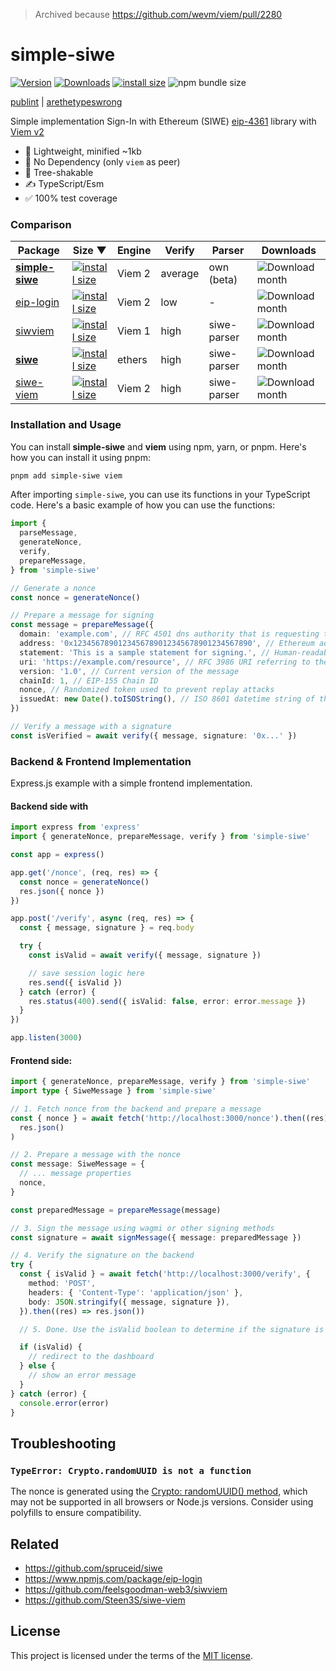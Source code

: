 > Archived because https://github.com/wevm/viem/pull/2280

# simple-siwe

[![Version](https://img.shields.io/npm/v/simple-siwe)](https://www.npmjs.com/simple-siwe)
[![Downloads](https://img.shields.io/npm/dt/simple-siwe)](https://www.npmjs.com/simple-siwe)
[![install size](https://packagephobia.com/badge?p=simple-siwe)](https://packagephobia.com/result?p=simple-siwe)
![npm bundle size](https://img.shields.io/bundlephobia/min/simple-siwe)

[publint](https://publint.dev/simple-siwe) |
[arethetypeswrong](https://arethetypeswrong.github.io/?p=simple-siwe)

Simple implementation Sign-In with Ethereum (SIWE) [eip-4361](https://eips.ethereum.org/EIPS/eip-4361) library with [Viem v2](https://viem.sh/)

- 🌱 Lightweight, minified ~1kb
- 🚫 No Dependency (only `viem` as peer)
- 🌳 Tree-shakable
- ✍️ TypeScript/Esm
- ✅ 100% test coverage

### Comparison

| Package                                                   | Size ▼                                                                                                                                            | Engine | Verify  | Parser      | Downloads                                                                                   |
|-----------------------------------------------------------|---------------------------------------------------------------------------------------------------------------------------------------------------|--------|---------|-------------|---------------------------------------------------------------------------------------------|
| **[simple-siwe](https://github.com/reslear/simple-siwe)** | [![install size](https://badgen.net/packagephobia/install/simple-siwe?label)](https://packagephobia.com/result?p=simple-siwe)                     | Viem 2 | average | own (beta)  | ![Download month](https://badgen.net/npm/dm/simple-siwe?label&color=blue)                   |
| [eip-login](https://github.com/softwarecurator/eip-login) | [![install size](https://badgen.net/packagephobia/install/eip-login?label)](https://packagephobia.com/result?p=eip-login)                         | Viem 2 | low     | -           | ![Download month](https://badgen.net/npm/dm/eip-login?label&color=blue)                     |
| [siwviem](https://github.com/feelsgoodman-web3/siwviem)   | [![install size](https://badgen.net/packagephobia/install/@feelsgoodman/siwviem?label)](https://packagephobia.com/result?p=@feelsgoodman/siwviem) | Viem 1 | high    | siwe-parser | ![Download month](https://badgen.net/npm/dm/@feelsgoodman/siwviem/siwviem?label&color=blue) |
| **[siwe](https://github.com/spruceid/siwe)**              | [![install size](https://badgen.net/packagephobia/install/siwe?label)](https://packagephobia.com/result?p=siwe)                                   | ethers | high    | siwe-parser | ![Download month](https://badgen.net/npm/dm/siwe?label&color=blue)                          |
| [siwe-viem](https://github.com/Steen3S/siwe-viem)         | [![install size](https://badgen.net/packagephobia/install/siwe-viem?label)](https://packagephobia.com/result?p=siwe-viem)                         | Viem 2 | high    | siwe-parser | ![Download month](https://badgen.net/npm/dm/siwe-viem?label&color=blue)                     |
### Installation and Usage

You can install **simple-siwe** and **viem** using npm, yarn, or pnpm. Here's how you can install it using pnpm:

```bash
pnpm add simple-siwe viem
```

After importing `simple-siwe`, you can use its functions in your TypeScript code. Here's a basic example of how you can use the functions:

```typescript
import {
  parseMessage,
  generateNonce,
  verify,
  prepareMessage,
} from 'simple-siwe'

// Generate a nonce
const nonce = generateNonce()

// Prepare a message for signing
const message = prepareMessage({
  domain: 'example.com', // RFC 4501 dns authority that is requesting the signing
  address: '0x1234567890123456789012345678901234567890', // Ethereum address performing the signing
  statement: 'This is a sample statement for signing.', // Human-readable ASCII assertion
  uri: 'https://example.com/resource', // RFC 3986 URI referring to the resource
  version: '1.0', // Current version of the message
  chainId: 1, // EIP-155 Chain ID
  nonce, // Randomized token used to prevent replay attacks
  issuedAt: new Date().toISOString(), // ISO 8601 datetime string of the current time
})

// Verify a message with a signature
const isVerified = await verify({ message, signature: '0x...' })
```

### Backend & Frontend Implementation

Express.js example with a simple frontend implementation.

#### Backend side with

```ts
import express from 'express'
import { generateNonce, prepareMessage, verify } from 'simple-siwe'

const app = express()

app.get('/nonce', (req, res) => {
  const nonce = generateNonce()
  res.json({ nonce })
})

app.post('/verify', async (req, res) => {
  const { message, signature } = req.body

  try {
    const isValid = await verify({ message, signature })

    // save session logic here
    res.send({ isValid })
  } catch (error) {
    res.status(400).send({ isValid: false, error: error.message })
  }
})

app.listen(3000)
```

#### Frontend side:

```ts
import { generateNonce, prepareMessage, verify } from 'simple-siwe'
import type { SiweMessage } from 'simple-siwe'

// 1. Fetch nonce from the backend and prepare a message
const { nonce } = await fetch('http://localhost:3000/nonce').then((res) =>
  res.json()
)

// 2. Prepare a message with the nonce
const message: SiweMessage = {
  // ... message properties
  nonce,
}

const preparedMessage = prepareMessage(message)

// 3. Sign the message using wagmi or other signing methods
const signature = await signMessage({ message: preparedMessage })

// 4. Verify the signature on the backend
try {
  const { isValid } = await fetch('http://localhost:3000/verify', {
    method: 'POST',
    headers: { 'Content-Type': 'application/json' },
    body: JSON.stringify({ message, signature }),
  }).then((res) => res.json())

  // 5. Done. Use the isValid boolean to determine if the signature is valid

  if (isValid) {
    // redirect to the dashboard
  } else {
    // show an error message
  }
} catch (error) {
  console.error(error)
}
```

## Troubleshooting

### `TypeError: Crypto.randomUUID is not a function`

The nonce is generated using the [Crypto: randomUUID() method](https://developer.mozilla.org/en-US/docs/Web/API/Crypto/randomUUID), which may not be supported in all browsers or Node.js versions. Consider using polyfills to ensure compatibility.

## Related

- https://github.com/spruceid/siwe
- https://www.npmjs.com/package/eip-login
- https://github.com/feelsgoodman-web3/siwviem
- https://github.com/Steen3S/siwe-viem

## License

This project is licensed under the terms of the [MIT license](LICENSE).

